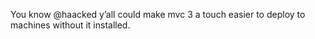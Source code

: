 <!--
id: 2085510059
link: http://kevinisom.info/post/2085510059/you-know-haacked-yall-could-make-mvc-3-a-touch
slug: you-know-haacked-yall-could-make-mvc-3-a-touch
date: Sat Dec 04 2010 10:58:25 GMT+1300 (NZDT)
raw: {"blog_name":"kevinisom","id":2085510059,"post_url":"http://kevinisom.info/post/2085510059/you-know-haacked-yall-could-make-mvc-3-a-touch","slug":"you-know-haacked-yall-could-make-mvc-3-a-touch","type":"text","date":"2010-12-03 21:58:25 GMT","timestamp":1291413505,"state":"published","format":"html","reblog_key":"N0HwV5fh","tags":[],"short_url":"http://tmblr.co/Zw68Yy1yJbkh","highlighted":[],"feed_item":"http://twitter.com/kev_nz/statuses/10797164917694464","from_feed_id":650289,"note_count":0,"title":null,"body":"<p>You know @haacked y&#8217;all could make mvc 3 a touch easier to deploy to machines without it installed.</p>"}
publish: 2010-12-04
tags: 
title: null
-->


You know @haacked y’all could make mvc 3 a touch easier to deploy to
machines without it installed.



